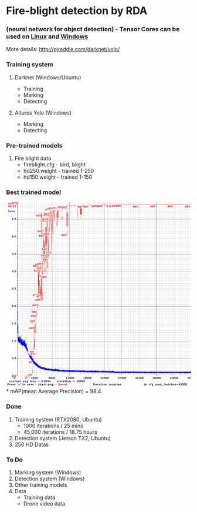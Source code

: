 # Fire-blight detection by RDA
### (neural network for object detection) - Tensor Cores can be used on [Linux](https://github.com/AlexeyAB/darknet#how-to-compile-on-linux) and [Windows](https://github.com/AlexeyAB/darknet#how-to-compile-on-windows-using-vcpkg)

More details: http://pjreddie.com/darknet/yolo/

### Training system
1.  Darknet (Windows/Ubuntu)
    * Training
    * Marking
    * Detecting
    
2.  Alturos Yolo (Windows)
    * Marking
    * Detecting

### Pre-trained models
1.  Fire blight data
    * fireblight.cfg - bird, blight
    * hd250.weight - trained 1-250
    * hd150.weight - trained 1-150

### Best trained model
![Training chart](https://github.com/viakisun/rda/blob/master/Datas/HD250/2.%20weight/chart.png)
    * mAP(mean Average Precision) = 98.4

### Done
1.  Training system (RTX2080, Ubuntu)
    * 1000 iterations / 25 mins
    * 45,000 iterations / 18.75 hours
2.  Detection system (Jetson TX2, Ubuntu)
3.  250 HD Datas

### To Do
1.  Marking system (Windows)
2.  Detection system (Windows)
3.  Other training models
4.  Data
    * Training data
    * Drone video data

